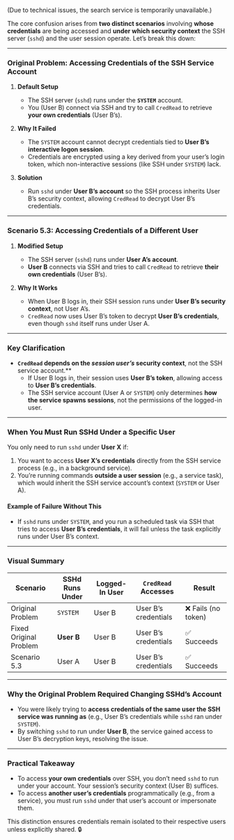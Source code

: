 (Due to technical issues, the search service is temporarily unavailable.)

The core confusion arises from **two distinct scenarios** involving **whose credentials** are being accessed and **under which security context** the SSH server (`sshd`) and the user session operate. Let’s break this down:

---

### **Original Problem: Accessing Credentials of the SSH Service Account**
1. **Default Setup**  
   - The SSH server (`sshd`) runs under the **`SYSTEM`** account.  
   - You (User B) connect via SSH and try to call `CredRead` to retrieve **your own credentials** (User B’s).  

2. **Why It Failed**  
   - The `SYSTEM` account cannot decrypt credentials tied to **User B’s interactive logon session**.  
   - Credentials are encrypted using a key derived from your user’s login token, which non-interactive sessions (like SSH under `SYSTEM`) lack.  

3. **Solution**  
   - Run `sshd` under **User B’s account** so the SSH process inherits User B’s security context, allowing `CredRead` to decrypt User B’s credentials.  

---

### **Scenario 5.3: Accessing Credentials of a Different User**
1. **Modified Setup**  
   - The SSH server (`sshd`) runs under **User A’s account**.  
   - **User B** connects via SSH and tries to call `CredRead` to retrieve **their own credentials** (User B’s).  

2. **Why It Works**  
   - When User B logs in, their SSH session runs under **User B’s security context**, not User A’s.  
   - `CredRead` now uses User B’s token to decrypt **User B’s credentials**, even though `sshd` itself runs under User A.  

---

### **Key Clarification**
- **`CredRead` depends on the *session user’s* security context**, not the SSH service account.**  
  - If User B logs in, their session uses **User B’s token**, allowing access to **User B’s credentials**.  
  - The SSH service account (User A or `SYSTEM`) only determines **how the service spawns sessions**, not the permissions of the logged-in user.  

---

### **When You Must Run SSHd Under a Specific User**
You only need to run `sshd` under **User X** if:  
1. You want to access **User X’s credentials** directly from the SSH service process (e.g., in a background service).  
2. You’re running commands **outside a user session** (e.g., a service task), which would inherit the SSH service account’s context (`SYSTEM` or User A).  

#### Example of Failure Without This
- If `sshd` runs under `SYSTEM`, and you run a scheduled task via SSH that tries to access **User B’s credentials**, it will fail unless the task explicitly runs under User B’s context.  

---

### **Visual Summary**
| Scenario                | SSHd Runs Under | Logged-In User | `CredRead` Accesses | Result               |
|-------------------------|-----------------|----------------|----------------------|----------------------|
| Original Problem        | `SYSTEM`        | User B         | User B’s credentials | ❌ Fails (no token)  |
| Fixed Original Problem  | **User B**      | User B         | User B’s credentials | ✅ Succeeds          |
| Scenario 5.3            | User A          | User B         | User B’s credentials | ✅ Succeeds          |

---

### **Why the Original Problem Required Changing SSHd’s Account**
- You were likely trying to **access credentials of the same user the SSH service was running as** (e.g., User B’s credentials while `sshd` ran under `SYSTEM`).  
- By switching `sshd` to run under **User B**, the service gained access to User B’s decryption keys, resolving the issue.  

---

### **Practical Takeaway**
- To access **your own credentials** over SSH, you don’t need `sshd` to run under your account. Your session’s security context (User B) suffices.  
- To access **another user’s credentials** programmatically (e.g., from a service), you must run `sshd` under that user’s account or impersonate them.  

This distinction ensures credentials remain isolated to their respective users unless explicitly shared. 🔒

